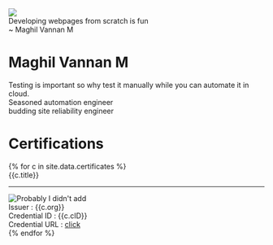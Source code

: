 <div class="flex-center">
  <div class="center" style="width:350px;">
    <img class="dp" src="{{site.baseurl}}/images/harold.jpg">
    <div class="quote">
      <div>Developing webpages from scratch is fun</div>
      <div class="author"> ~ Maghil Vannan M</div>
    </div>
  </div>
  <div class="leftside block-head">
    <h1 class="heading">Maghil Vannan M</h1>
    <div class="para flex-column">
      <div>Testing is important so why test it manually while you can automate it in cloud.</div>
      <div>Seasoned automation engineer</div>
      <div>budding site reliability engineer</div>
    </div>
  </div>
  <div class="certifications">
    <h1 class="heading">Certifications</h1>
    <div class="certificates">
      {% for c in site.data.certificates %}
        <div class="certificate">
          <div class="title">{{c.title}}</div>
          <hr class="seperator">
          <div><a src="{{site.baseurl}}/images/certificates/{{c.Img}}" ><img class="certificate-img" src="{{site.baseurl}}/images/certificates/{{c.Img}}" alt="Probably I didn't add"></a></div>
          <div>Issuer : {{c.org}}</div>
          <div>Credential ID : {{c.cID}}</div>
          <div>Credential URL : <a class="course" href="{{c.cURL}}">click</a></div>
        </div>
      {% endfor %}
    </div>
  <div>
</div>
